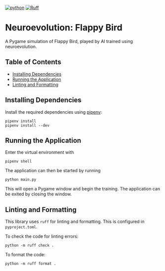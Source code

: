 [![python](https://img.shields.io/badge/Python-3.11-3776AB.svg?style=flat&logo=python&logoColor=ffd343)](https://docs.python.org/3.11/)
[![Ruff](https://img.shields.io/endpoint?url=https://raw.githubusercontent.com/astral-sh/ruff/main/assets/badge/v2.json)](https://github.com/astral-sh/ruff)
<!-- omit from toc -->
# Neuroevolution: Flappy Bird
A Pygame simulation of Flappy Bird, played by AI trained using neuroevolution.

<!-- omit from toc -->
## Table of Contents

- [Installing Dependencies](#installing-dependencies)
- [Running the Application](#running-the-application)
- [Linting and Formatting](#linting-and-formatting)

## Installing Dependencies

Install the required dependencies using [pipenv](https://github.com/pypa/pipenv):

    pipenv install
    pipenv install --dev

## Running the Application

Enter the virtual environment with

    pipenv shell

The application can then be started by running

    python main.py

This will open a Pygame window and begin the training. The application can be exited by closing the window.

## Linting and Formatting
This library uses `ruff` for linting and formatting.
This is configured in `pyproject.toml`.

To check the code for linting errors:

    python -m ruff check .

To format the code:

    python -m ruff format .
